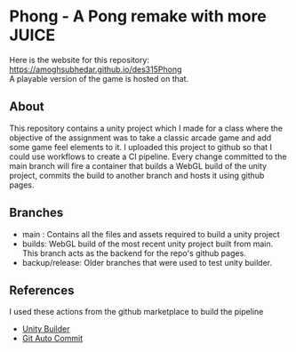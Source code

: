 # Phong - A Pong remake with more JUICE

Here is the website for this repository: https://amoghsubhedar.github.io/des315Phong
<br>A playable version of the game is hosted on that.

## About
This repository contains a unity project which I made for a class where the objective of the assignment was to take a classic arcade game and add some game feel elements to it.
I uploaded this project to github so that I could use workflows to create a CI pipeline. Every change committed to the main branch will fire a container that builds a WebGL build of the unity project, commits the build to another branch and hosts it using github pages.

## Branches
- main  : Contains all the files and assets required to build a unity project
- builds: WebGL build of the most recent unity project built from main. This branch acts as the backend for the repo's github pages.
- backup/release: Older branches that were used to test unity builder.

## References
I used these actions from the github marketplace to build the pipeline
- [Unity Builder](https://github.com/marketplace/actions/unity-builder)
- [Git Auto Commit](https://github.com/marketplace/actions/git-auto-commit)
